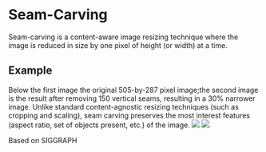 # Seam-Carving

Seam-carving is a content-aware image resizing technique where the image is reduced in size by one pixel of height (or width) at a time.
## Example
Below the first image the original 505-by-287 pixel image;the second image is the result after removing 150 vertical seams, resulting in a 30% narrower image. Unlike standard content-agnostic resizing techniques (such as cropping and scaling), seam carving preserves the most interest features (aspect ratio, set of objects present, etc.) of the image.
![](imgs/first.jpg)
![](imgs/second.jpg)

Based on SIGGRAPH

